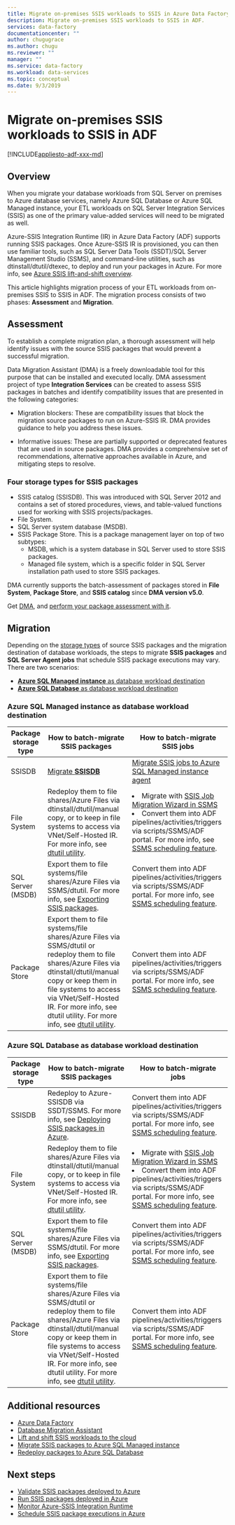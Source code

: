 ```yaml
---
title: Migrate on-premises SSIS workloads to SSIS in Azure Data Factory
description: Migrate on-premises SSIS workloads to SSIS in ADF.
services: data-factory
documentationcenter: ""
author: chugugrace
ms.author: chugu
ms.reviewer: ""
manager: ""
ms.service: data-factory
ms.workload: data-services
ms.topic: conceptual
ms.date: 9/3/2019
---
```


# Migrate on-premises SSIS workloads to SSIS in ADF

[!INCLUDE[appliesto-adf-xxx-md](includes/appliesto-adf-xxx-md.md)]

## Overview

When you migrate your database workloads from SQL Server on premises to Azure database services, namely Azure SQL Database or Azure SQL Managed instance, your ETL workloads on SQL Server Integration Services (SSIS) as one of the primary value-added services will need to be migrated as well.

Azure-SSIS Integration Runtime (IR) in Azure Data Factory (ADF) supports running SSIS packages. Once Azure-SSIS IR is provisioned, you can then use familiar tools, such as SQL Server Data Tools (SSDT)/SQL Server Management Studio (SSMS), and command-line utilities, such as dtinstall/dtutil/dtexec, to deploy and run your packages in Azure. For more info, see [Azure SSIS lift-and-shift overview](https://docs.microsoft.com/sql/integration-services/lift-shift/ssis-azure-lift-shift-ssis-packages-overview).

This article highlights migration process of your ETL workloads from on-premises SSIS to SSIS in ADF. The migration process consists of two phases: **Assessment** and **Migration**.

## Assessment

To establish a complete migration plan, a thorough assessment will help identify issues with the source SSIS packages that would prevent a successful migration.

Data Migration Assistant (DMA) is a freely downloadable tool for this purpose that can be installed and executed locally. DMA assessment project of type **Integration Services** can be created to assess SSIS packages in batches and identify compatibility issues that are presented in the following categories:

- Migration blockers: These are compatibility issues that block the migration source packages to run on Azure-SSIS IR. DMA provides guidance to help you address these issues.

- Informative issues: These are partially supported or deprecated features that are used in source packages. DMA provides a comprehensive set of recommendations, alternative approaches available in Azure, and mitigating steps to resolve.

### Four storage types for SSIS packages

- SSIS catalog (SSISDB). This was introduced with SQL Server 2012 and contains a set of stored procedures, views, and table-valued functions used for working with SSIS projects/packages.
- File System.
- SQL Server system database (MSDB).
- SSIS Package Store. This is a package management layer on top of two subtypes:
  - MSDB, which is a system database in SQL Server used to store SSIS packages.
  - Managed file system, which is a specific folder in SQL Server installation path used to store SSIS packages.

DMA currently supports the batch-assessment of packages stored in **File System**, **Package Store**, and **SSIS catalog** since **DMA version v5.0**.

Get [DMA](https://docs.microsoft.com/sql/dma/dma-overview), and [perform your package assessment with it](https://docs.microsoft.com/sql/dma/dma-assess-ssis).

## Migration

Depending on the [storage types](#four-storage-types-for-ssis-packages) of source SSIS packages and the migration destination of database workloads, the steps to migrate  **SSIS packages** and **SQL Server Agent jobs** that schedule SSIS package executions may vary. There are two scenarios:

- [**Azure SQL Managed instance** as database workload destination](#azure-sql-managed-instance-as-database-workload-destination)
- [**Azure SQL Database** as database workload destination](#azure-sql-database-as-database-workload-destination)

### **Azure SQL Managed instance** as database workload destination

| **Package storage type** |How to batch-migrate SSIS packages|How to batch-migrate SSIS jobs|
|-|-|-|
|SSISDB|[Migrate **SSISDB**](scenario-ssis-migration-ssisdb-mi.md)|[Migrate SSIS jobs to Azure SQL Managed instance agent](scenario-ssis-migration-ssisdb-mi.md#ssis-jobs-to-azure-sql-managed-instance-agent)|
|File System|Redeploy them to file shares/Azure Files via dtinstall/dtutil/manual copy, or to keep in file systems to access via VNet/Self-Hosted IR. For more info, see [dtutil utility](https://docs.microsoft.com/sql/integration-services/dtutil-utility).|<li> Migrate with [SSIS Job Migration Wizard in SSMS](how-to-migrate-ssis-job-ssms.md) <li>Convert them into ADF pipelines/activities/triggers via scripts/SSMS/ADF portal. For more info, see [SSMS scheduling feature](https://docs.microsoft.com/sql/integration-services/lift-shift/ssis-azure-schedule-packages-ssms).|
|SQL Server (MSDB)|Export them to file systems/file shares/Azure Files via SSMS/dtutil. For more info, see [Exporting SSIS packages](https://docs.microsoft.com/sql/integration-services/import-and-export-packages-ssis-service).|Convert them into ADF pipelines/activities/triggers via scripts/SSMS/ADF portal. For more info, see [SSMS scheduling feature](https://docs.microsoft.com/sql/integration-services/lift-shift/ssis-azure-schedule-packages-ssms).|
|Package Store|Export them to file systems/file shares/Azure Files via SSMS/dtutil or redeploy them to file shares/Azure Files via dtinstall/dtutil/manual copy or keep them in file systems to access via VNet/Self-Hosted IR. For more info, see dtutil utility. For more info, see [dtutil utility](https://docs.microsoft.com/sql/integration-services/dtutil-utility).|Convert them into ADF pipelines/activities/triggers via scripts/SSMS/ADF portal. For more info, see [SSMS scheduling feature](https://docs.microsoft.com/sql/integration-services/lift-shift/ssis-azure-schedule-packages-ssms).|

### **Azure SQL Database** as database workload destination

| **Package storage type** |How to batch-migrate SSIS packages|How to batch-migrate jobs|
|-|-|-|
|SSISDB|Redeploy to Azure-SSISDB via SSDT/SSMS. For more info, see [Deploying SSIS packages in Azure](https://docs.microsoft.com/sql/integration-services/lift-shift/ssis-azure-deploy-run-monitor-tutorial).|Convert them into ADF pipelines/activities/triggers via scripts/SSMS/ADF portal. For more info, see [SSMS scheduling feature](https://docs.microsoft.com/sql/integration-services/lift-shift/ssis-azure-schedule-packages-ssms).|
|File System|Redeploy them to file shares/Azure Files via dtinstall/dtutil/manual copy, or to keep in file systems to access via VNet/Self-Hosted IR. For more info, see [dtutil utility](https://docs.microsoft.com/sql/integration-services/dtutil-utility).|<li> Migrate with [SSIS Job Migration Wizard in SSMS](how-to-migrate-ssis-job-ssms.md) <li> Convert them into ADF pipelines/activities/triggers via scripts/SSMS/ADF portal. For more info, see [SSMS scheduling feature](https://docs.microsoft.com/sql/integration-services/lift-shift/ssis-azure-schedule-packages-ssms).|
|SQL Server (MSDB)|Export them to file systems/file shares/Azure Files via SSMS/dtutil. For more info, see [Exporting SSIS packages](https://docs.microsoft.com/sql/integration-services/import-and-export-packages-ssis-service).|Convert them into ADF pipelines/activities/triggers via scripts/SSMS/ADF portal. For more info, see [SSMS scheduling feature](https://docs.microsoft.com/sql/integration-services/lift-shift/ssis-azure-schedule-packages-ssms).|
|Package Store|Export them to file systems/file shares/Azure Files via SSMS/dtutil or redeploy them to file shares/Azure Files via dtinstall/dtutil/manual copy or keep them in file systems to access via VNet/Self-Hosted IR. For more info, see dtutil utility. For more info, see [dtutil utility](https://docs.microsoft.com/sql/integration-services/dtutil-utility).|Convert them into ADF pipelines/activities/triggers via scripts/SSMS/ADF portal. For more info, see [SSMS scheduling feature](https://docs.microsoft.com/sql/integration-services/lift-shift/ssis-azure-schedule-packages-ssms).|

## Additional resources

- [Azure Data Factory](https://docs.microsoft.com/azure/data-factory/introduction)
- [Database Migration Assistant](https://docs.microsoft.com/sql/dma/dma-overview)
- [Lift and shift SSIS workloads to the cloud](https://docs.microsoft.com/sql/integration-services/lift-shift/ssis-azure-lift-shift-ssis-packages-overview?view=sql-server-2017)
- [Migrate SSIS packages to Azure SQL Managed instance](https://docs.microsoft.com/azure/dms/how-to-migrate-ssis-packages-managed-instance)
- [Redeploy packages to Azure SQL Database](https://docs.microsoft.com/azure/dms/how-to-migrate-ssis-packages)

## Next steps

- [Validate SSIS packages deployed to Azure](https://docs.microsoft.com/sql/integration-services/lift-shift/ssis-azure-validate-packages)
- [Run SSIS packages deployed in Azure](https://docs.microsoft.com/sql/integration-services/lift-shift/ssis-azure-run-packages)
- [Monitor Azure-SSIS Integration Runtime](https://docs.microsoft.com/azure/data-factory/monitor-integration-runtime#azure-ssis-integration-runtime)
- [Schedule SSIS package executions in Azure](https://docs.microsoft.com/sql/integration-services/lift-shift/ssis-azure-schedule-packages)
